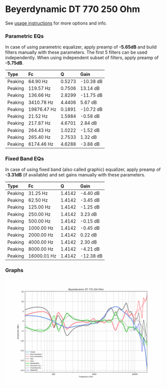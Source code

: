 # Beyerdynamic DT 770 250 Ohm
See [usage instructions](https://github.com/jaakkopasanen/AutoEq#usage) for more options and info.

### Parametric EQs
In case of using parametric equalizer, apply preamp of **-5.65dB** and build filters manually
with these parameters. The first 5 filters can be used independently.
When using independent subset of filters, apply preamp of **-5.75dB**.

| Type    | Fc          |      Q | Gain      |
|:--------|:------------|:-------|:----------|
| Peaking | 64.90 Hz    | 0.5273 | -10.38 dB |
| Peaking | 119.57 Hz   | 0.7506 | 13.14 dB  |
| Peaking | 136.66 Hz   | 2.8299 | -11.75 dB |
| Peaking | 3410.78 Hz  | 4.4406 | 5.67 dB   |
| Peaking | 19876.47 Hz | 0.1891 | -10.72 dB |
| Peaking | 21.52 Hz    | 1.5984 | -0.58 dB  |
| Peaking | 217.87 Hz   | 4.6701 | 2.84 dB   |
| Peaking | 264.43 Hz   | 1.0222 | -1.52 dB  |
| Peaking | 265.40 Hz   | 2.7533 | 1.32 dB   |
| Peaking | 6174.46 Hz  | 4.6288 | -3.88 dB  |

### Fixed Band EQs
In case of using fixed band (also called graphic) equalizer, apply preamp of **-3.31dB**
(if available) and set gains manually with these parameters.

| Type    | Fc          |      Q | Gain      |
|:--------|:------------|:-------|:----------|
| Peaking | 31.25 Hz    | 1.4142 | -4.40 dB  |
| Peaking | 62.50 Hz    | 1.4142 | -3.45 dB  |
| Peaking | 125.00 Hz   | 1.4142 | -1.25 dB  |
| Peaking | 250.00 Hz   | 1.4142 | 3.23 dB   |
| Peaking | 500.00 Hz   | 1.4142 | -0.15 dB  |
| Peaking | 1000.00 Hz  | 1.4142 | -0.45 dB  |
| Peaking | 2000.00 Hz  | 1.4142 | 0.22 dB   |
| Peaking | 4000.00 Hz  | 1.4142 | 2.30 dB   |
| Peaking | 8000.00 Hz  | 1.4142 | -4.21 dB  |
| Peaking | 16000.01 Hz | 1.4142 | -12.38 dB |

### Graphs
![](./Beyerdynamic%20DT%20770%20250%20Ohm.png)